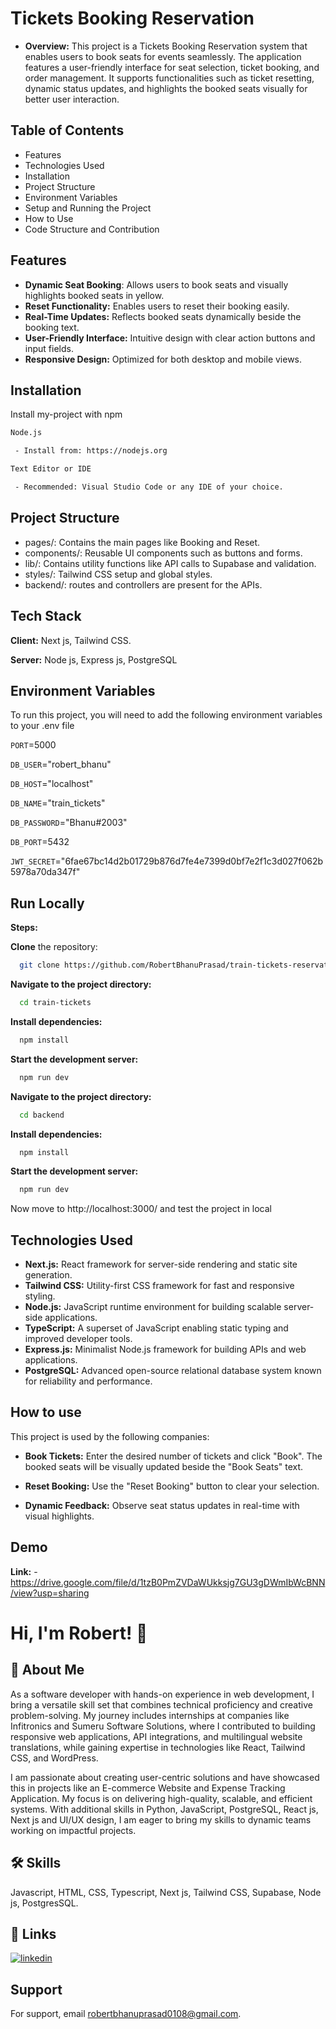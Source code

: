 # Tickets Booking Reservation


- **Overview:**
     This project is a Tickets Booking Reservation system that enables users to book seats for events seamlessly. The application features a user-friendly interface for seat selection, ticket booking, and order management. It supports functionalities such as ticket resetting, dynamic status updates, and highlights the booked seats visually for better user interaction.

## Table of Contents
    
 - Features
 - Technologies Used
 - Installation
 - Project Structure
 - Environment Variables
 - Setup and Running the Project
 - How to Use
 - Code Structure and Contribution
   
## Features

- **Dynamic Seat Booking**: Allows users to book seats and visually highlights booked seats in yellow.
- **Reset Functionality:** Enables users to reset their booking easily.
- **Real-Time Updates:** Reflects booked seats dynamically beside the booking text.
- **User-Friendly Interface:** Intuitive design with clear action buttons and input fields.
- **Responsive Design:** Optimized for both desktop and mobile views.

## Installation

Install my-project with npm

```bash
Node.js

 - Install from: https://nodejs.org

Text Editor or IDE

 - Recommended: Visual Studio Code or any IDE of your choice.
```


## Project Structure

 - pages/: Contains the main pages like Booking and Reset.
 - components/: Reusable UI components such as buttons and forms.
 - lib/: Contains utility functions like API calls to Supabase and validation.
 - styles/: Tailwind CSS setup and global styles.
 - backend/: routes and controllers are present for the APIs.

## Tech Stack

**Client:**  Next js, Tailwind CSS.

**Server:**  Node js, Express js, PostgreSQL 


## Environment Variables

To run this project, you will need to add the following environment variables to your .env file

`PORT`=5000

`DB_USER`="robert_bhanu"

`DB_HOST`="localhost"

`DB_NAME`="train_tickets"

`DB_PASSWORD`="Bhanu#2003"

`DB_PORT`=5432

`JWT_SECRET`="6fae67bc14d2b01729b876d7fe4e7399d0bf7e2f1c3d027f062b5978a70da347f"

## Run Locally

**Steps:**

**Clone** the repository:

```bash
  git clone https://github.com/RobertBhanuPrasad/train-tickets-reservation.git
```

**Navigate to the project directory:**

```bash
  cd train-tickets
```

**Install dependencies:**

```bash
  npm install
```

**Start the development server:**

```bash
  npm run dev
```

**Navigate to the project directory:**

```bash
  cd backend
```

**Install dependencies:**

```bash
  npm install
```

**Start the development server:**

```bash
  npm run dev
```


Now move to http://localhost:3000/ and test the project in local
## Technologies Used

- **Next.js:** React framework for server-side rendering and static site generation.
- **Tailwind CSS:** Utility-first CSS framework for fast and responsive styling.
- **Node.js:** JavaScript runtime environment for building scalable server-side applications.
- **TypeScript:** A superset of JavaScript enabling static typing and improved developer tools.
- **Express.js:** Minimalist Node.js framework for building APIs and web applications.
- **PostgreSQL:** Advanced open-source relational database system known for reliability and performance.
## How to use

This project is used by the following companies:

- **Book Tickets:** Enter the desired number of tickets and click "Book". The booked seats will be visually updated beside the "Book Seats" text.

- **Reset Booking:** Use the "Reset Booking" button to clear your selection.

- **Dynamic Feedback:** Observe seat status updates in real-time with visual highlights.
## Demo

**Link:** - https://drive.google.com/file/d/1tzB0PmZVDaWUkksjg7GU3gDWmIbWcBNN/view?usp=sharing


# Hi, I'm Robert! 👋


## 🚀 About Me
As a software developer with hands-on experience in web development, I bring a versatile skill set that combines technical proficiency and creative problem-solving. My journey includes internships at companies like Infitronics and Sumeru Software Solutions, where I contributed to building responsive web applications, API integrations, and multilingual website translations, while gaining expertise in technologies like React, Tailwind CSS, and WordPress.

I am passionate about creating user-centric solutions and have showcased this in projects like an E-commerce Website and Expense Tracking Application. My focus is on delivering high-quality, scalable, and efficient systems. With additional skills in Python, JavaScript, PostgreSQL, React js, Next js and UI/UX design, I am eager to bring my skills to dynamic teams working on impactful projects.


## 🛠 Skills
Javascript, HTML, CSS, Typescript, Next js, Tailwind CSS, Supabase, Node js, PostgresSQL.


## 🔗 Links
[![linkedin](https://img.shields.io/badge/linkedin-0A66C2?style=for-the-badge&logo=linkedin&logoColor=white)](https://www.linkedin.com/in/robert-bhanu-prasad-034454213/)



## Support

For support, email robertbhanuprasad0108@gmail.com.

